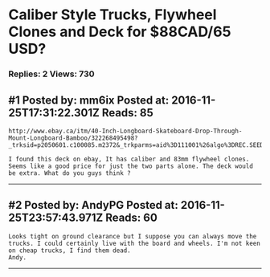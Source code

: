 # Caliber Style Trucks, Flywheel Clones and Deck for $88CAD/65 USD?

### Replies: 2 Views: 730

## \#1 Posted by: mm6ix Posted at: 2016-11-25T17:31:22.301Z Reads: 85

```
http://www.ebay.ca/itm/40-Inch-Longboard-Skateboard-Drop-Through-Mount-Longboard-Bamboo/322268495498?_trksid=p2050601.c100085.m2372&_trkparms=aid%3D111001%26algo%3DREC.SEED%26ao%3D1%26asc%3D35909%26meid%3D65c25531b92a4eb5ab48ab086a216528%26pid%3D100085%26rk%3D1%26rkt%3D4%26sd%3D201657133054%26clkid%3D704842074564024974&_qi=RTM2247625

I found this deck on ebay, It has caliber and 83mm flywheel clones. Seems like a good price for just the two parts alone. The deck would be extra. What do you guys think ?
```

---
## \#2 Posted by: AndyPG Posted at: 2016-11-25T23:57:43.971Z Reads: 60

```
Looks tight on ground clearance but I suppose you can always move the trucks. I could certainly live with the board and wheels. I'm not keen on cheap trucks, I find them dead.
Andy.
```

---
